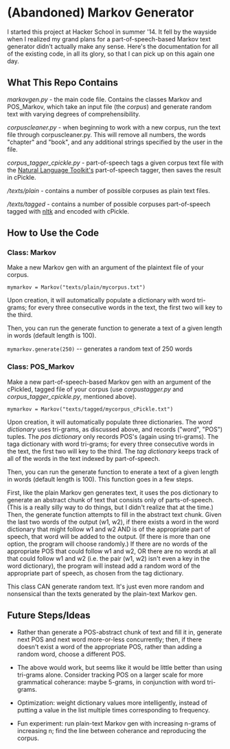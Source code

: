 (Abandoned) Markov Generator
============================

I started this project at Hacker School in summer '14. It fell by the wayside when I realized my grand plans for a part-of-speech-based Markov text generator didn't actually make any sense. Here's the documentation for all of the existing code, in all its glory, so that I can pick up on this again one day.

What This Repo Contains
-----------------------
*markovgen.py* - the main code file. Contains the classes Markov and POS_Markov, which take an input file (the _corpus_) and generate random text with varying degrees of comprehensibility.

*corpuscleaner.py* - when beginning to work with a new corpus, run the text file through corpuscleaner.py. This will remove all numbers, the words "chapter" and "book", and any additional strings specified by the user in the file.

*corpus_tagger_cpickle.py* - part-of-speech tags a given corpus text file with the [Natural Language Toolkit's](http://www.nltk.org/) part-of-speech tagger, then saves the result in cPickle.

*/texts/plain* - contains a number of possible corpuses as plain text files.

*/texts/tagged* - contains a number of possible corpuses part-of-speech tagged with [nltk](http://www.nltk.org/) and encoded with cPickle.

How to Use the Code
-------------------

### Class: Markov

Make a new Markov gen with an argument of the plaintext file of your corpus.

`mymarkov = Markov("texts/plain/mycorpus.txt")`

Upon creation, it will automatically populate a dictionary with word tri-grams; for every three consecutive words in the text, the first two will key to the third.

Then, you can run the generate function to generate a text of a given length in words (default length is 100).

`mymarkov.generate(250)` -- generates a random text of 250 words

### Class: POS_Markov

Make a new part-of-speech-based Markov gen with an argument of the cPickled, tagged file of your corpus (use *corpustagger.py* and *corpus_tagger_cpickle.py*, mentioned above).

`mymarkov = Markov("texts/tagged/mycorpus_cPickle.txt")`

Upon creation, it will automatically populate three dictionaries. The _word dictionary_ uses tri-grams, as discussed above, and records ("word", "POS") tuples. The _pos dictionary_ only records POS's (again using tri-grams). The taga dictionary with word tri-grams; for every three consecutive words in the text, the first two will key to the third. The _tag dictionary_ keeps track of all of the words in the text indexed by part-of-speech.

Then, you can run the generate function to enerate a text of a given length in words (default length is 100). This function goes in a few steps.

First, like the plain Markov gen generates text, it uses the pos dictionary to generate an abstract chunk of text that consists only of parts-of-speech. (This is a really silly way to do things, but I didn't realize that at the time.) Then, the generate function attempts to fill in the abstract text chunk. Given the last two words of the output (w1, w2), if there exists a word in the word dictionary that might follow w1 and w2 AND is of the appropriate part of speech, that word will be added to the output. (If there is more than one option, the program will choose randomly.) If there are no words of the appropriate POS that could follow w1 and w2, OR there are no words at all that could follow w1 and w2 (i.e. the pair (w1, w2) isn't even a key in the word dictionary), the program will instead add a random word of the appropriate part of speech, as chosen from the tag dictionary.

This class CAN generate random text. It's just even more random and nonsensical than the texts generated by the plain-text Markov gen.

Future Steps/Ideas
------------------

- Rather than generate a POS-abstract chunk of text and fill it in, generate next POS and next word more-or-less concurrently; then, if there doesn't exist a word of the appropriate POS, rather than adding a random word, choose a different POS.

- The above would work, but seems like it would be little better than using tri-grams alone. Consider tracking POS on a larger scale for more grammatical coherance: maybe 5-grams, in conjunction with word tri-grams.

- Optimization: weight dictionary values more intelligently, instead of putting a value in the list multiple times corresponding to frequency.

- Fun experiment: run plain-text Markov gen with increasing n-grams of increasing n; find the line between coherance and reproducing the corpus.
